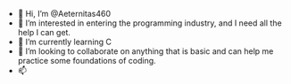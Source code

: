 - 👋 Hi, I’m @Aeternitas460
- 👀 I’m interested in entering the programming industry, and I need all the help I can get.
- 🌱 I’m currently learning C
- 💞️ I’m looking to collaborate on anything that is basic and can help me practice some foundations of coding.
- 📫 

<!---
Aeternitas460/Aeternitas460 is a ✨ special ✨ repository because its `README.md` (this file) appears on your GitHub profile.
You can click the Preview link to take a look at your changes.
--->
